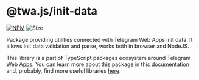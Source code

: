 # @twa.js/init-data

[npm-badge]: https://img.shields.io/npm/v/@twa.js/init-data?logo=npm

[npm-link]: https://npmjs.com/package/@twa.js/init-data

[size-badge]: https://img.shields.io/bundlephobia/minzip/@twa.js/init-data

[![NPM][npm-badge]][npm-link]
![Size][size-badge]

Package providing utilities connected with Telegram Web Apps init data. It
allows init data validation and parse, works both in browser and NodeJS.

This library is a part of TypeScript packages ecosystem around Telegram Web
Apps. You can learn more about this package in this 
[documentation](https://telegram-web-apps.github.io/twa/docs/libraries/@twa-init-data) and, 
probably, find more useful libraries 
[here](https://telegram-web-apps.github.io/twa/docs/category/-libraries).
